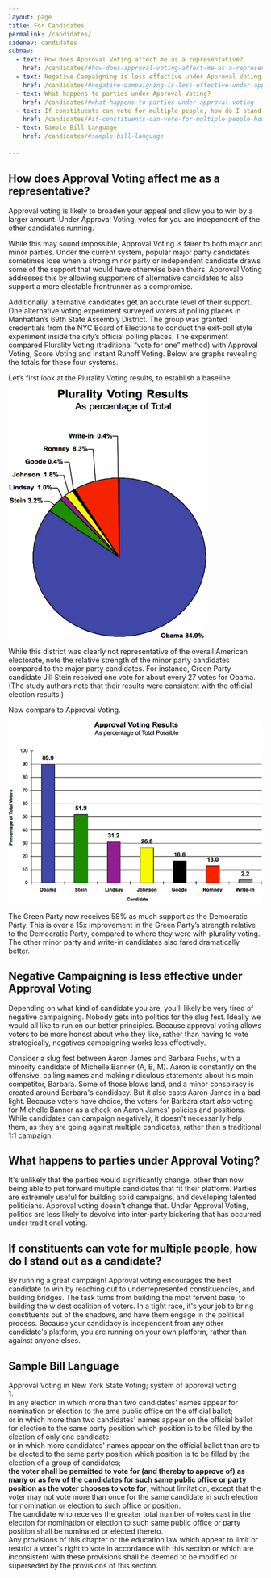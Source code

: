 ```yaml
---
layout: page
title: For Candidates
permalink: /candidates/
sidenav: candidates
subnav:
  - text: How does Approval Voting affect me as a representative?
    href: /candidates/#how-does-approval-voting-affect-me-as-a-representative
  - text: Negative Campaigning is less effective under Approval Voting
    href: /candidates/#negative-campaigning-is-less-effective-under-approval-voting
  - text: What happens to parties under Approval Voting?
    href: /candidates/#what-happens-to-parties-under-approval-voting
  - text: If constituents can vote for multiple people, how do I stand out as a candidate?
    href: /candidates/#if-constituents-can-vote-for-multiple-people-how-do-i-stand-out-as-a-candidate
  - text: Sample Bill Language
    href: /candidates/#sample-bill-language

---
```


## How does Approval Voting affect me as a representative?

Approval voting is likely to broaden your appeal and allow you to win by a larger amount. Under Approval Voting, votes for you are independent of the other candidates running.

While this may sound impossible, Approval Voting is fairer to both major and minor parties. Under the current system, popular major party candidates sometimes lose when a strong minor party or independent candidate draws some of the support that would have otherwise been theirs. Approval Voting addresses this by allowing supporters of alternative candidates to also support a more electable frontrunner as a compromise.

Additionally, alternative candidates get an accurate level of their support. One alternative voting experiment surveyed voters at polling places in Manhattan’s 69th State Assembly District. The group was granted credentials from the NYC Board of Elections to conduct the exit-poll style experiment inside the city’s official polling places. The experiment compared Plurality Voting (traditional “vote for one” method) with Approval Voting, Score Voting and Instant Runoff Voting. Below are graphs revealing the totals for these four systems.

Let’s first look at the Plurality Voting results, to establish a baseline.



![](/assets/plurality_voting_results_example_pie_chart.png)

While this district was clearly not representative of the overall American electorate, note the relative strength of the minor party candidates compared to the major party candidates. For instance, Green Party candidate Jill Stein received one vote for about every 27 votes for Obama. (The study authors note that their results were consistent with the official election results.)

Now compare to Approval Voting.

![](/assets/approval_voting_results_example_chart.png)

The Green Party now receives 58% as much support as the Democratic Party. This is over a 15x improvement in the Green Party’s strength relative to the Democratic Party, compared to where they were with plurality voting. The other minor party and write-in candidates also fared dramatically better.


## Negative Campaigning is less effective under Approval Voting

Depending on what kind of candidate you are, you'll likely be very tired of negative campaigning. Nobody gets into politics for the slug fest. Ideally we would all like to run on our better principles. Because approval voting allows voters to be more honest about who they like, rather than having to vote strategically, negatives campaigning works less effectively. 

Consider a slug fest between Aaron James and Barbara Fuchs, with a minority candidate of Michelle Banner (A, B, M). Aaron is constantly on the offensive, calling names and making ridiculous statements about his main competitor, Barbara. Some of those blows land, and a minor conspiracy is created around Barbara's candidacy. But it also casts Aaron James in a bad light. Because voters have choice, the voters for Barbara start *also* voting for Michelle Banner as a check on Aaron James' policies and positions. While candidates can campaign negatively, it doesn't necessarily help them, as they are going against multiple candidates, rather than a traditional 1:1 campaign.

## What happens to parties under Approval Voting?

It's unlikely that the parties would significantly change, other than now being able to put forward multiple candidates that fit their platform. Parties are extremely useful for building solid campaigns, and developing talented politicians. Approval voting doesn't change that. Under Approval Voting, politics are less likely to devolve into inter-party bickering that has occurred under traditional voting.

## If constituents can vote for multiple people, how do I stand out as a candidate?

By running a great campaign! Approval voting encourages the best candidate to win by reaching out to underrepresented constituencies, and building bridges. The task turns from building the most fervent base, to building the widest coalition of voters. In a tight race, it's your job to bring constituents out of the shadows, and have them engage in the political process.
Because your candidacy is independent from any other candidate's platform, you are running on your own platform, rather than against anyone elses.

## Sample Bill Language
<p>Approval Voting in New York State Voting; system of approval voting<br />1. <br />In any election in which more than two candidates’
names appear for nomination or election to the ame public office on the official ballot;<br /> or in which more than two candidates'
names appear on the official ballot for election to the same party position which position is to be filled by the election
of only one candidate;<br /> or in which more candidates' names appear on the official ballot than are to be elected to the
same party position which position is to be filled by the election of a group of candidates;<b><br />the voter shall be permitted
to vote for (and thereby to approve of) as many or as few of the candidates for such same public office or party position
as the voter chooses to vote for</b>, without limitation, except that the voter may not vote more than once for the same
candidate in such election for nomination or election to such office or position.<br /> The candidate who receives the greater
total number of votes cast in the election for nomination or election to such same public office or party position shall
be nominated or elected thereto. <br />Any provisions of this chapter or the education law which appear to limit or restrict a voter's right to vote in accordance with this section or which are inconsistent with these provisions shall be deemed
to be modified or superseded by the provisions of this section.</p>
